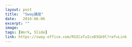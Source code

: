```yaml
---
layout: post
title:  "Sway講座"
date:   2016-06-06
excerpt: ""
image:
tags: [Work, Slide]
link: https://sway.office.com/RSICxTuIcx03Gk9l?ref=Link
---
```

